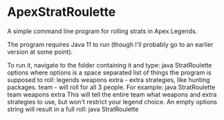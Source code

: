 # ApexStratRoulette

A simple command line program for rolling strats in Apex Legends.

The program requires Java 11 to run (though I'll probably go to an earlier version at some point).

To run it, navigate to the folder containing it and type:
    java StratRoulette options
where options is a space separated list of things the program is supposed to roll:
legends
weapons
extra - extra strategies, like hunting packages.
team - will roll for all 3 people.
For example:
    java StratRoulette team weapons extra
This will tell the entire team what weapons and extra strategies to use, but won't restrict your legend choice.
An empty options string will result in a full roll:
    java StratRoulette
